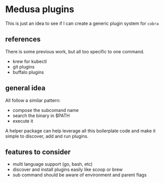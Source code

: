 # Medusa plugins

This is just an idea to see if I can create a generic plugin system for `cobra`


## references

There is some previous work, but all too specific to one command.

- krew for kubectl
- git plugins
- buffalo plugins


## general idea

All follow a similar pattern:

- compose the subcomand name
- search the binary in $PATH 
- execute it

A helper package can help leverage all this boilerplate code and make it simple to discover, add and run plugins.


## features to consider

- multi language support (go, bash, etc)
- discover and install plugins easily like scoop or brew
- sub command should be aware of environment and parent flags


